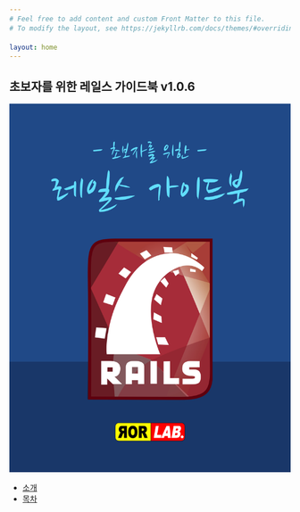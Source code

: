 ```yaml
---
# Feel free to add content and custom Front Matter to this file.
# To modify the layout, see https://jekyllrb.com/docs/themes/#overriding-theme-defaults

layout: home
---
```


## 초보자를 위한 레일스 가이드북 v1.0.6

![](./cover.jpg)


* [소개](./introduction)
* [목차](./toc.html)
